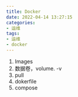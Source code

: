 ```yaml
---
title: Docker
date: 2022-04-14 13:27:15
categories:
- 运维
tags: 
- 运维
- docker
---
```


1. Images
2. 数据卷，volume. -v
3. pull
4. dokerfile
5. compose
